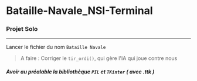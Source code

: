# Bataille-Navale_NSI-Terminal

### Projet Solo 

____________________

Lancer le fichier du nom `Bataille Navale`

> A faire : Corriger le `tir_ordi()`, qui gère l'IA qui joue contre nous


##### Avoir au préalable la bibliothèque `PIL` et `TKinter` ( avec .ttk )
